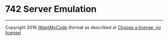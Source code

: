 # 742 Server Emulation

---
Copyright 2016 [iWantMyCode](http://iwmc.sh) (format as described at [Choose a license: no license](http://choosealicense.com/licenses/no-license/))